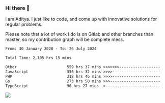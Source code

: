 ### Hi there 👋

I am Aditya. I just like to code, and come up with innovative solutions for regular problems.

Please note that a lot of work I do is on Gitlab and other branches than master, so my contribution graph will be complete mess.

<!--START_SECTION:waka-->

```txt
From: 30 January 2020 - To: 26 July 2024

Total Time: 2,105 hrs 15 mins

Other                      559 hrs 37 mins >>>>>>>------------------   26.58 %
JavaScript                 356 hrs 32 mins >>>>---------------------   16.94 %
PHP                        318 hrs 46 mins >>>>---------------------   15.14 %
Go                         273 hrs 50 mins >>>----------------------   13.01 %
TypeScript                 90 hrs 27 mins  >------------------------   04.30 %
```

<!--END_SECTION:waka-->

![](https://komarev.com/ghpvc/?username=BrainBuzzer)
